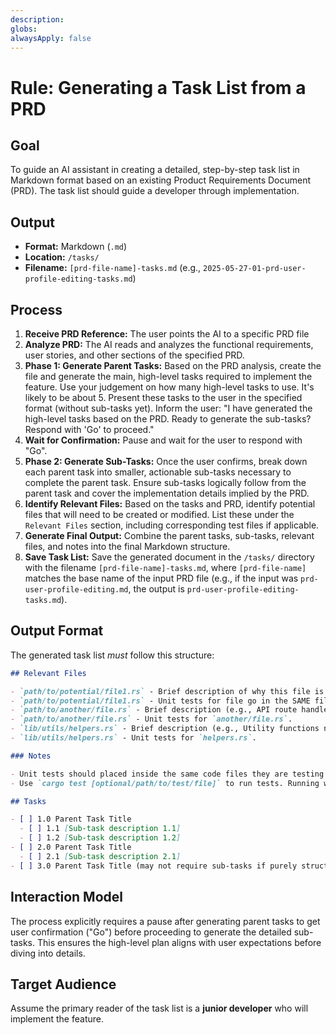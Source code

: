 ```yaml
---
description:
globs:
alwaysApply: false
---
```

# Rule: Generating a Task List from a PRD

## Goal

To guide an AI assistant in creating a detailed, step-by-step task list in Markdown format based on an existing Product Requirements Document (PRD). The task list should guide a developer through implementation.

## Output

- **Format:** Markdown (`.md`)
- **Location:** `/tasks/`
- **Filename:** `[prd-file-name]-tasks.md` (e.g., `2025-05-27-01-prd-user-profile-editing-tasks.md`)

## Process

1.  **Receive PRD Reference:** The user points the AI to a specific PRD file
2.  **Analyze PRD:** The AI reads and analyzes the functional requirements, user stories, and other sections of the specified PRD.
3.  **Phase 1: Generate Parent Tasks:** Based on the PRD analysis, create the file and generate the main, high-level tasks required to implement the feature. Use your judgement on how many high-level tasks to use. It's likely to be about 5. Present these tasks to the user in the specified format (without sub-tasks yet). Inform the user: "I have generated the high-level tasks based on the PRD. Ready to generate the sub-tasks? Respond with 'Go' to proceed."
4.  **Wait for Confirmation:** Pause and wait for the user to respond with "Go".
5.  **Phase 2: Generate Sub-Tasks:** Once the user confirms, break down each parent task into smaller, actionable sub-tasks necessary to complete the parent task. Ensure sub-tasks logically follow from the parent task and cover the implementation details implied by the PRD.
6.  **Identify Relevant Files:** Based on the tasks and PRD, identify potential files that will need to be created or modified. List these under the `Relevant Files` section, including corresponding test files if applicable.
7.  **Generate Final Output:** Combine the parent tasks, sub-tasks, relevant files, and notes into the final Markdown structure.
8.  **Save Task List:** Save the generated document in the `/tasks/` directory with the filename `[prd-file-name]-tasks.md`, where `[prd-file-name]` matches the base name of the input PRD file (e.g., if the input was `prd-user-profile-editing.md`, the output is `prd-user-profile-editing-tasks.md`).

## Output Format

The generated task list _must_ follow this structure:

```markdown
## Relevant Files

- `path/to/potential/file1.rs` - Brief description of why this file is relevant (e.g., Contains the main component for this feature).
- `path/to/potential/file1.rs` - Unit tests for file go in the SAME file under the `test` module according to [Rust Best Practices](https://doc.rust-lang.org/book/ch11-03-test-organization.html).
- `path/to/another/file.rs` - Brief description (e.g., API route handler for data submission).
- `path/to/another/file.rs` - Unit tests for `another/file.rs`.
- `lib/utils/helpers.rs` - Brief description (e.g., Utility functions needed for calculations).
- `lib/utils/helpers.rs` - Unit tests for `helpers.rs`.

### Notes

- Unit tests should placed inside the same code files they are testing under a module called `test`.
- Use `cargo test [optional/path/to/test/file]` to run tests. Running without a path executes all tests found by the cargo configuration.

## Tasks

- [ ] 1.0 Parent Task Title
  - [ ] 1.1 [Sub-task description 1.1]
  - [ ] 1.2 [Sub-task description 1.2]
- [ ] 2.0 Parent Task Title
  - [ ] 2.1 [Sub-task description 2.1]
- [ ] 3.0 Parent Task Title (may not require sub-tasks if purely structural or configuration)
```

## Interaction Model

The process explicitly requires a pause after generating parent tasks to get user confirmation ("Go") before proceeding to generate the detailed sub-tasks. This ensures the high-level plan aligns with user expectations before diving into details.

## Target Audience

Assume the primary reader of the task list is a **junior developer** who will implement the feature.
